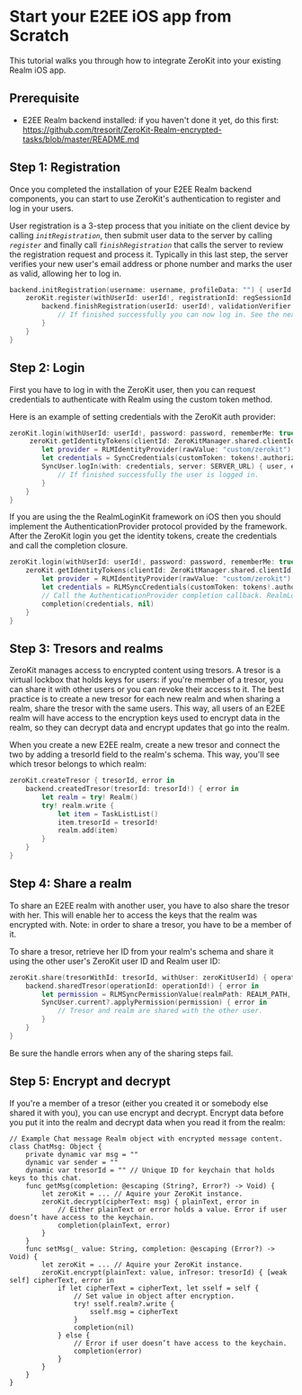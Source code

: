 # Start your E2EE iOS app from Scratch
This tutorial walks you through how to integrate ZeroKit into your existing Realm iOS app.

## Prerequisite

* E2EE Realm backend installed: if you haven't done it yet, do this first: https://github.com/tresorit/ZeroKit-Realm-encrypted-tasks/blob/master/README.md

## Step 1: Registration
Once you completed the installation of your E2EE Realm backend components, you can start to use ZeroKit's authentication to register and log in your users.

User registration is a 3-step process that you initiate on the client device by calling _`initRegistration`_, then submit user data to the server by calling _`register`_ and finally call _`finishRegistration`_ that calls the server to review the registration request and process it. Typically in this last step, the server verifies your new user's email address or phone number and marks the user as valid, allowing her to log in.

```swift
backend.initRegistration(username: username, profileData: "") { userId, regSessionId, error in
    zeroKit.register(withUserId: userId!, registrationId: regSessionId!, password: password) { regValidationVerifier, error in
        backend.finishRegistration(userId: userId!, validationVerifier: regValidationVerifier!) { error in
            // If finished successfully you can now log in. See the next step.
        }
    }
}
```

## Step 2: Login
First you have to log in with the ZeroKit user, then you can request credentials to authenticate with Realm using the custom token method.

Here is an example of setting credentials with the ZeroKit auth provider:

```swift
zeroKit.login(withUserId: userId!, password: password, rememberMe: true) { error in
     zeroKit.getIdentityTokens(clientId: ZeroKitManager.shared.clientId) { tokens, error in
        let provider = RLMIdentityProvider(rawValue: "custom/zerokit")
        let credentials = SyncCredentials(customToken: tokens!.authorizationCode, provider: provider)
        SyncUser.logIn(with: credentials, server: SERVER_URL) { user, error in
            // If finished successfully the user is logged in.
        }
    }
}
```

If you are using the the RealmLoginKit framework on iOS then you should implement the AuthenticationProvider protocol provided by the framework. After the ZeroKit login you get the identity tokens, create the credentials and call the completion closure.

```swift
zeroKit.login(withUserId: userId!, password: password, rememberMe: true) { error in
    zeroKit.getIdentityTokens(clientId: ZeroKitManager.shared.clientId) { tokens, error in
        let provider = RLMIdentityProvider(rawValue: "custom/zerokit")
        let credentials = RLMSyncCredentials(customToken: tokens!.authorizationCode, provider: provider, userInfo: nil)
        // Call the AuthenticationProvider completion callback. RealmLoginKit will perform the authentication using the credentials.
        completion(credentials, nil)
    }
}
```

## Step 3: Tresors and realms

ZeroKit manages access to encrypted content using tresors. A tresor is a virtual lockbox that holds keys for users: if you're member of a tresor, you can share it with other users or you can revoke their access to it. The best practice is to create a new tresor for each new realm and when sharing a realm, share the tresor with the same users. This way, all users of an E2EE realm will have access to the encryption keys used to encrypt data in the realm, so they can decrypt data and encrypt updates that go into the realm.

When you create a new E2EE realm, create a new tresor and connect the two by adding a tresorId field to the realm's schema. This way, you'll see which tresor belongs to which realm:

```swift
zeroKit.createTresor { tresorId, error in
    backend.createdTresor(tresorId: tresorId!) { error in
        let realm = try! Realm()
        try! realm.write {
            let item = TaskListList()
            item.tresorId = tresorId!
            realm.add(item)
        }
    }
}
```

## Step 4: Share a realm

To share an E2EE realm with another user, you have to also share the tresor with her. This will enable her to access the keys that the realm was encrypted with. Note: in order to share a tresor, you have to be a member of it.

To share a tresor, retrieve her ID from your realm's schema and share it using the other user's ZeroKit user ID and Realm user ID:

```swift
zeroKit.share(tresorWithId: tresorId, withUser: zeroKitUserId) { operationId, error in
    backend.sharedTresor(operationId: operationId!) { error in
        let permission = RLMSyncPermissionValue(realmPath: REALM_PATH, userID: realmUserId, accessLevel: .write)
        SyncUser.current?.applyPermission(permission) { error in
            // Tresor and realm are shared with the other user.
        }
    }
}
```

Be sure the handle errors when any of the sharing steps fail.

## Step 5: Encrypt and decrypt

If you're a member of a tresor (either you created it or somebody else shared it with you), you can use encrypt and decrypt. Encrypt data before you put it into the realm and decrypt data when you read it from the realm:

```
// Example Chat message Realm object with encrypted message content.
class ChatMsg: Object {
    private dynamic var msg = ""
    dynamic var sender = ""
    dynamic var tresorId = "" // Unique ID for keychain that holds keys to this chat.
    func getMsg(completion: @escaping (String?, Error?) -> Void) {
        let zeroKit = ... // Aquire your ZeroKit instance.
        zeroKit.decrypt(cipherText: msg) { plainText, error in
            // Either plainText or error holds a value. Error if user doesn’t have access to the keychain.
            completion(plainText, error)
        }
    }
    func setMsg(_ value: String, completion: @escaping (Error?) -> Void) {
        let zeroKit = ... // Aquire your ZeroKit instance.
        zeroKit.encrypt(plainText: value, inTresor: tresorId) { [weak self] cipherText, error in
            if let cipherText = cipherText, let sself = self {
                // Set value in object after encryption.
                try! sself.realm?.write {
                    sself.msg = cipherText
                }
                completion(nil)
            } else {
                // Error if user doesn’t have access to the keychain.
                completion(error)
            }
        }
    }
}
```
